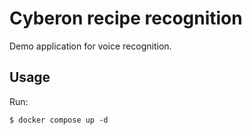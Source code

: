 # Cyberon recipe recognition

Demo application for voice recognition.

## Usage

Run:
```
$ docker compose up -d
```
